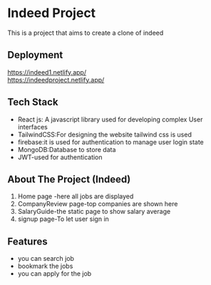 # Indeed Project

This is a project that aims to create a clone of indeed

## Deployment
https://indeed1.netlify.app/<br>
https://indeedproject.netlify.app/


## Tech Stack
- React js:  A javascript library used for developing complex User interfaces
- TailwindCSS:For designing the website tailwind css is used
- firebase:it is used for authentication to manage user login state
- MongoDB:Database to store data
- JWT-used for authentication
  
## About The Project (Indeed)

1)  Home page -here all jobs are displayed
2)  CompanyReview page-top companies are shown here
3) SalaryGuide-the static page to show salary average
4) signup page-To let user sign in



## Features

- you can search job
- bookmark the jobs
- you can apply for the job

  


